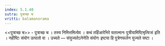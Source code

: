 ```yaml
---
index: 5.1.40
sutra: पुत्राच्छ च
vritti: balamanorama
---
```


<<पुत्राच्छ च>> - पुत्राच्छ च । तस्य निमित्तमित्येव । कथं तर्हिआरेभिरे यतात्मानः पुत्रीयामिष्टिमृत्विजः॑ इति  । नहीष्टिः संयोग उत्पातो वा । उच्यते — संयुज्यतेऽनेनेति संयोगः इष्टया हि पुत्रेणफलेन युज्यते यष्टा ।